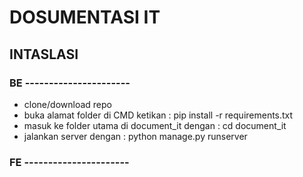 # DOSUMENTASI IT
 
## INTASLASI

### BE ----------------------
- clone/download repo
- buka alamat folder di CMD ketikan : pip install -r requirements.txt
- masuk ke folder utama di document_it dengan : cd document_it
- jalankan server dengan : python manage.py runserver

### FE ----------------------